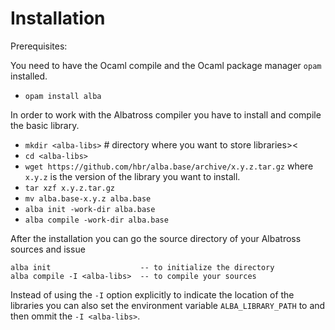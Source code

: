 # Installation

Prerequisites:

You need to have the Ocaml compile and the Ocaml package manager `opam`
installed.

- `opam install alba`

In order to work with the Albatross compiler you have to install and compile
the basic library.

- `mkdir <alba-libs>`         # directory where you want to store libraries><
- `cd <alba-libs>`
- `wget https://github.com/hbr/alba.base/archive/x.y.z.tar.gz` where `x.y.z`
  is the version of the library you want to install.
- `tar xzf x.y.z.tar.gz`
- `mv alba.base-x.y.z alba.base`
- `alba init -work-dir alba.base`
- `alba compile -work-dir alba.base`


After the installation you can go the source directory of your Albatross
sources and issue

    alba init                    -- to initialize the directory
    alba compile -I <alba-libs>  -- to compile your sources


Instead of using the `-I` option explicitly to indicate the location of the
libraries you can also set the environment variable `ALBA_LIBRARY_PATH`
to <alba-libs> and then ommit the `-I <alba-libs>`.


<!---
Local Variables:
mode: outline
coding: iso-latin-1
outline-regexp: "#+"
End:
-->
